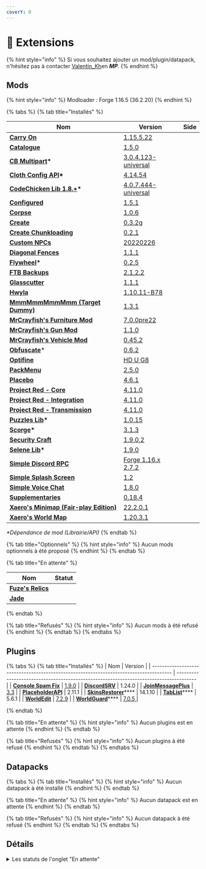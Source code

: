 ```yaml
---
coverY: 0
---
```


# 🧩 Extensions

{% hint style="info" %}
Si vous souhaitez ajouter un mod/plugin/datapack, n'hésitez pas à contacter [Valentin\_Kh](https://app.gitbook.com/u/YbTGQlf79VcR4PSDhmPODUX9vVy2 "mention")en _**MP**._
{% endhint %}

## Mods

{% hint style="info" %}
Modloader : Forge 1.16.5 (36.2.20)
{% endhint %}

{% tabs %}
{% tab title="Installés" %}
<table><thead><tr><th>Nom</th><th>Version</th><th data-type="select" data-multiple>Side</th></tr></thead><tbody><tr><td><strong></strong><a href="https://www.curseforge.com/minecraft/mc-mods/carry-on"><strong>Carry On</strong></a><strong></strong></td><td><a href="https://www.curseforge.com/minecraft/mc-mods/carry-on/files/3579466">1.15.5.22</a></td><td></td></tr><tr><td><a href="https://www.curseforge.com/minecraft/mc-mods/catalogue"><strong>Catalogue</strong></a><strong></strong></td><td><a href="https://www.curseforge.com/minecraft/mc-mods/catalogue/files/3529457">1.5.0</a></td><td></td></tr><tr><td><strong></strong><a href="https://www.curseforge.com/minecraft/mc-mods/cb-multipart"><strong>CB Multipart</strong></a><strong>*</strong></td><td><a href="https://www.curseforge.com/minecraft/mc-mods/cb-multipart/files/3601708">3.0.4.123-universal</a></td><td></td></tr><tr><td><strong></strong><a href="https://www.curseforge.com/minecraft/mc-mods/cloth-config-forge"><strong>Cloth Config API</strong></a><strong>*</strong></td><td><a href="https://www.curseforge.com/minecraft/mc-mods/cloth-config-forge/files/3641085">4.14.54</a></td><td></td></tr><tr><td><strong></strong><a href="https://www.curseforge.com/minecraft/mc-mods/codechicken-lib-1-8"><strong>CodeChicken Lib 1.8.+</strong></a><strong>*</strong></td><td><a href="https://www.curseforge.com/minecraft/mc-mods/codechicken-lib-1-8/files/3658104">4.0.7.444-universal</a></td><td></td></tr><tr><td><strong></strong><a href="https://www.curseforge.com/minecraft/mc-mods/configured"><strong>Configured</strong></a><strong></strong></td><td><a href="https://www.curseforge.com/minecraft/mc-mods/configured/files/3546348">1.5.1</a></td><td></td></tr><tr><td><strong></strong><a href="https://www.curseforge.com/minecraft/mc-mods/corpse"><strong>Corpse</strong></a><strong></strong></td><td><a href="https://www.curseforge.com/minecraft/mc-mods/corpse/files/3447907">1.0.6</a></td><td></td></tr><tr><td><a href="https://www.curseforge.com/minecraft/mc-mods/create"><strong>Create</strong></a><strong></strong></td><td><a href="https://www.curseforge.com/minecraft/mc-mods/create/files/3536025">0.3.2g</a></td><td></td></tr><tr><td><strong></strong><a href="https://www.curseforge.com/minecraft/mc-mods/create-chunkloading"><strong>Create Chunkloading</strong></a><strong></strong></td><td><a href="https://www.curseforge.com/minecraft/mc-mods/create-chunkloading/files/3571038">0.2.1</a></td><td></td></tr><tr><td><strong></strong><a href="https://www.curseforge.com/minecraft/mc-mods/custom-npcs"><strong>Custom NPCs</strong></a><strong></strong></td><td><a href="https://www.curseforge.com/minecraft/mc-mods/custom-npcs/files/3665351">20220226</a></td><td></td></tr><tr><td><strong></strong><a href="https://www.curseforge.com/minecraft/mc-mods/diagonal-fences"><strong>Diagonal Fences</strong></a><strong></strong></td><td><a href="https://www.curseforge.com/minecraft/mc-mods/diagonal-fences/files/3364147">1.1.1</a></td><td></td></tr><tr><td><strong></strong><a href="https://www.curseforge.com/minecraft/mc-mods/flywheel"><strong>Flywheel</strong></a><strong>*</strong></td><td><a href="https://www.curseforge.com/minecraft/mc-mods/flywheel/files/3535459">0.2.5</a></td><td></td></tr><tr><td><strong></strong><a href="https://www.curseforge.com/minecraft/mc-mods/ftb-backups-forge"><strong>FTB Backups</strong></a><strong></strong></td><td><a href="https://www.curseforge.com/minecraft/mc-mods/ftb-backups-forge/files/3482306">2.1.2.2</a></td><td></td></tr><tr><td><strong></strong><a href="https://www.curseforge.com/minecraft/mc-mods/glasscutter"><strong>Glasscutter</strong></a><strong></strong></td><td><a href="https://www.curseforge.com/minecraft/mc-mods/glasscutter/files/3336012">1.1.1</a></td><td></td></tr><tr><td><a href="https://www.curseforge.com/minecraft/mc-mods/hwyla"><strong>Hwyla</strong></a><strong></strong></td><td><a href="https://www.curseforge.com/minecraft/mc-mods/hwyla/files/3033593">1.10.11-B78</a></td><td></td></tr><tr><td><a href="https://www.curseforge.com/minecraft/mc-mods/mmmmmmmmmmmm"><strong>MmmMmmMmmMmm (Target Dummy)</strong></a><strong></strong></td><td><a href="https://www.curseforge.com/minecraft/mc-mods/mmmmmmmmmmmm/files/3473005">1.3.1</a></td><td></td></tr><tr><td><strong></strong><a href="https://www.curseforge.com/minecraft/mc-mods/mrcrayfish-furniture-mod"><strong>MrCrayfish's Furniture Mod</strong></a><strong></strong></td><td><a href="https://www.curseforge.com/minecraft/mc-mods/mrcrayfish-furniture-mod/files/3346467">7.0.0pre22</a></td><td></td></tr><tr><td><strong></strong><a href="https://www.curseforge.com/minecraft/mc-mods/mrcrayfishs-gun-mod"><strong>MrCrayfish's Gun Mod</strong></a><strong></strong></td><td><a href="https://www.curseforge.com/minecraft/mc-mods/mrcrayfishs-gun-mod/files/3553336">1.1.0</a></td><td></td></tr><tr><td><strong></strong><a href="https://www.curseforge.com/minecraft/mc-mods/mrcrayfishs-vehicle-mod"><strong>MrCrayfish's Vehicle Mod</strong></a><strong></strong></td><td><a href="https://www.curseforge.com/minecraft/mc-mods/mrcrayfishs-vehicle-mod/files/3103940">0.45.2</a></td><td></td></tr><tr><td><strong></strong><a href="https://www.curseforge.com/minecraft/mc-mods/obfuscate"><strong>Obfuscate</strong></a>*</td><td><a href="https://www.curseforge.com/minecraft/mc-mods/obfuscate/files/3336021">0.6.2</a></td><td></td></tr><tr><td><strong></strong><a href="https://optifine.net/home"><strong>Optifine</strong></a><strong></strong></td><td><a href="https://optifine.net/adloadx?f=OptiFine_1.16.5_HD_U_G8.jar">HD U G8</a></td><td></td></tr><tr><td><strong></strong><a href="https://www.curseforge.com/minecraft/mc-mods/packmenu"><strong>PackMenu</strong></a><strong></strong></td><td><a href="https://www.curseforge.com/minecraft/mc-mods/packmenu/files/3475660">2.5.0</a></td><td></td></tr><tr><td><strong></strong><a href="https://www.curseforge.com/minecraft/mc-mods/placebo"><strong>Placebo</strong></a><strong></strong></td><td><a href="https://www.curseforge.com/minecraft/mc-mods/placebo/files/3536806">4.6.1</a></td><td></td></tr><tr><td><a href="https://www.curseforge.com/minecraft/mc-mods/project-red-core"><strong>Project Red - Core</strong></a><strong></strong></td><td><a href="https://www.curseforge.com/minecraft/mc-mods/project-red-core/files/3639374">4.11.0</a></td><td></td></tr><tr><td><strong></strong><a href="https://www.curseforge.com/minecraft/mc-mods/project-red-integration"><strong>Project Red - Integration</strong></a><strong></strong></td><td><a href="https://www.curseforge.com/minecraft/mc-mods/project-red-integration/files/3639375">4.11.0</a></td><td></td></tr><tr><td><strong></strong><a href="https://www.curseforge.com/minecraft/mc-mods/project-red-transmission/"><strong>Project Red - Transmission</strong></a><strong></strong></td><td><a href="https://www.curseforge.com/minecraft/mc-mods/project-red-transmission/files/3639379">4.11.0</a></td><td></td></tr><tr><td><strong></strong><a href="https://www.curseforge.com/minecraft/mc-mods/puzzles-lib"><strong>Puzzles Lib</strong></a><strong>*</strong></td><td><a href="https://www.curseforge.com/minecraft/mc-mods/puzzles-lib/files/3517499">1.0.15</a></td><td></td></tr><tr><td><a href="https://www.curseforge.com/minecraft/mc-mods/scorge"><strong>Scorge</strong></a><strong>*</strong></td><td><a href="https://www.curseforge.com/minecraft/mc-mods/scorge/files/3276638">3.1.3</a></td><td></td></tr><tr><td><strong></strong><a href="https://www.curseforge.com/minecraft/mc-mods/security-craft"><strong>Security Craft</strong></a><strong></strong></td><td><a href="https://www.curseforge.com/minecraft/mc-mods/security-craft/files/3577166">1.9.0.2</a></td><td></td></tr><tr><td><strong></strong><a href="https://www.curseforge.com/minecraft/mc-mods/selene"><strong>Selene Lib</strong></a><strong>*</strong></td><td><a href="https://www.curseforge.com/minecraft/mc-mods/selene/files/3517008">1.9.0</a></td><td></td></tr><tr><td><strong></strong><a href="https://www.curseforge.com/minecraft/mc-mods/simple-discord-rpc"><strong>Simple Discord RPC</strong></a><strong></strong></td><td><a href="https://www.curseforge.com/minecraft/mc-mods/simple-discord-rpc/files/3654850">Forge 1.16.x 2.7.2</a></td><td></td></tr><tr><td><strong></strong><a href="https://www.curseforge.com/minecraft/mc-mods/simple-splash-screen"><strong>Simple Splash Screen</strong></a><strong></strong></td><td><a href="https://www.curseforge.com/minecraft/mc-mods/simple-splash-screen/files/3461123">1.2</a></td><td></td></tr><tr><td><strong></strong><a href="https://www.curseforge.com/minecraft/mc-mods/simple-voice-chat"><strong>Simple Voice Chat</strong></a><strong></strong></td><td><a href="https://www.curseforge.com/minecraft/mc-mods/simple-voice-chat/files/3459636">1.8.0</a></td><td></td></tr><tr><td><strong></strong><a href="https://www.curseforge.com/minecraft/mc-mods/supplementaries"><strong>Supplementaries</strong></a><strong></strong></td><td><a href="https://www.curseforge.com/minecraft/mc-mods/supplementaries/files/3650035">0.18.4</a></td><td></td></tr><tr><td><strong></strong><a href="https://www.curseforge.com/minecraft/mc-mods/xaeros-minimap-fair-play-edition"><strong>Xaero's Minimap (Fair-play Edition)</strong></a><strong></strong></td><td><a href="https://www.curseforge.com/minecraft/mc-mods/xaeros-minimap-fair-play-edition/files/3651690">22.2.0.1</a></td><td></td></tr><tr><td><strong></strong><a href="https://www.curseforge.com/minecraft/mc-mods/xaeros-world-map"><strong>Xaero's World Map</strong></a><strong></strong></td><td><a href="https://www.curseforge.com/minecraft/mc-mods/xaeros-world-map/files/3646983">1.20.3.1</a></td><td></td></tr></tbody></table>

_\*Dépendance de mod (Librairie/API)_
{% endtab %}

{% tab title="Optionnels" %}
{% hint style="info" %}
Aucun mods optionnels à été proposé
{% endhint %}
{% endtab %}

{% tab title="En attente" %}
<table><thead><tr><th>Nom</th><th data-type="select">Statut</th></tr></thead><tbody><tr><td><strong></strong><a href="https://www.curseforge.com/minecraft/mc-mods/fuzes-relics"><strong>Fuze's Relics</strong></a><strong></strong></td><td></td></tr><tr><td><a href="https://www.curseforge.com/minecraft/mc-mods/jade"><strong>Jade</strong></a><strong></strong></td><td></td></tr></tbody></table>
{% endtab %}

{% tab title="Refusés" %}
{% hint style="info" %}
Aucun mods à été refusé
{% endhint %}
{% endtab %}
{% endtabs %}

## Plugins

{% tabs %}
{% tab title="Installés" %}
| Nom                                                                                    | Version                                                                                |
| -------------------------------------------------------------------------------------- | -------------------------------------------------------------------------------------- |
| ****[**Console Spam Fix**](https://dev.bukkit.org/projects/console-spam-fix/)****      | [1.9.0](https://dev.bukkit.org/projects/console-spam-fix/files/3562497)                |
| ****[**DiscordSRV**](https://www.spigotmc.org/resources/discordsrv.18494/)****         | 1.24.0                                                                                 |
| ****[**JoinMessagePlus**](https://dev.bukkit.org/projects/join-message-plus/)****      | [3.3](https://dev.bukkit.org/projects/join-message-plus/files/3178499)                 |
| ****[**PlaceholderAPI**](https://www.spigotmc.org/resources/placeholderapi.6245/)****  | 2.11.1                                                                                 |
| [**SkinsRestorer**](https://www.spigotmc.org/resources/skinsrestorer.2124/)****        | 14.1.10                                                                                |
| [**TabList**](https://www.spigotmc.org/resources/animated-tab-tablist.46229/)****      | 5.6.1                                                                                  |
| ****[**WorldEdit**](https://www.curseforge.com/minecraft/bukkit-plugins/worldedit)**** | [7.2.9](https://www.curseforge.com/minecraft/bukkit-plugins/worldedit/files/3631603)   |
| [**WorldGuard**](https://www.curseforge.com/minecraft/bukkit-plugins/worldguard)****   | [7.0.5 ](https://www.curseforge.com/minecraft/bukkit-plugins/worldguard/files/3342964) |


{% endtab %}

{% tab title="En attente" %}
{% hint style="info" %}
Aucun plugins est en attente
{% endhint %}
{% endtab %}

{% tab title="Refusés" %}
{% hint style="info" %}
Aucun plugins à été refusé
{% endhint %}
{% endtab %}
{% endtabs %}

## Datapacks

{% tabs %}
{% tab title="Installés" %}
{% hint style="info" %}
Aucun datapack à été installé
{% endhint %}
{% endtab %}

{% tab title="En attente" %}
{% hint style="info" %}
Aucun datapack est en attente
{% endhint %}
{% endtab %}

{% tab title="Refusés" %}
{% hint style="info" %}
Aucun datapack à été refusé
{% endhint %}
{% endtab %}
{% endtabs %}

## Détails

<details>

<summary>Les statuts de l'onglet "En attente"</summary>

* **Approuvé**: L'extension à été approuvé, et va prochainement être ajouté sur le serveur.
* **Vérification**: L'extension est en cours d'examen et sera probablement approuvé s'il rempli les exigences et les besoins des citoyens.
* **En attente**: L'extension viens d'être proposé par un/plusieurs citoyen(s) et va prochainement être mis en l'examen.

</details>
